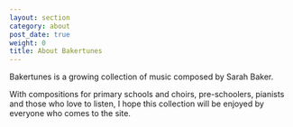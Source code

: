 ```yaml
---
layout: section
category: about
post_date: true
weight: 0
title: About Bakertunes
---
```


Bakertunes is a growing collection of music composed by Sarah Baker. 

With compositions for primary schools and choirs, pre-schoolers, pianists and those who love to listen, I hope this collection will be enjoyed by everyone who comes to the site.

